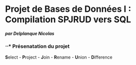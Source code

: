 # Projet de Bases de Données I : Compilation SPJRUD vers SQL

##### par Delplanque Nicolas

### ⋅⋅* Présenatation du projet
**S**elect - **P**roject - **J**oin - **R**ename - **U**nion - **D**ifference
